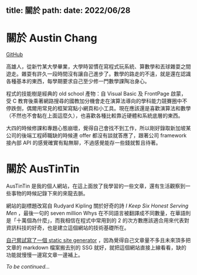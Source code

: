 title: 關於
path:
date: 2022/06/28
---
# 關於 Austin Chang

[GitHub](https://github.com/austin880625)

高雄人，從新竹某大學畢業，大學時習慣在寫程式玩系統、算數學和丟球雜耍之間遊走。雜耍有許久一段時間沒有讓自己進步了。數學的路走的不遠，就是還在認識各種基本的東西，每學期要求自己至少修一門數學課陶冶身心。

程式的技能樹是經典的 old school 產物：自 Visual Basic 及 FrontPage 啟蒙，受 C 教育後乘著網路搜尋的國教加分機會走在演算法導向的學科能力競賽圈中不停跌倒，偶爾用常見的框架寫點小網頁和小工具。現在應該還是喜歡演算法和數學（不然也不會黏在上面這麼久），也喜歡各種比較靠近硬體和系統底層的東西。

大四的時候修課和專題心態崩壞，覺得自己會找不到工作，所以剛好錄取新加坡某公司的後端工程師職缺的時候連 offer 都沒有談就答應了，跟著公司 framework 接內部 API 的感覺確實有點無聊，不過感覺能存一些錢就暫且待著。

# 關於 AusTinTin

AusTinTin 是我的個人網站，在這上面放了我學習的一些文章，還有生活觀察到一些事物的時候記錄下來的來龍去脈。

網站的副標題改寫自 Rudyard Kipling 關於好奇的詩 _I Keep Six Honest Serving Men_ ，最後一句的 seven million Whys 在不同語言被翻譯成不同數量，在華語則是「十萬個為什麼」，而我相信在程式中常用到的 2 的次方數應該適合用來代表對資訊科技的好奇，也是建立這個網站的技術基礎所在。

[自己嘗試寫了一個 static site generator](/2020/02/09/ssg-in-200-lines.html) ，因為覺得自己文章量不多且未來頂多把文章的 markdown 檔案搬去別的 SSG 就好，就把這個網站直接上線看看，缺的功能就慢慢一邊寫文章一邊補上。

*To be continued...*